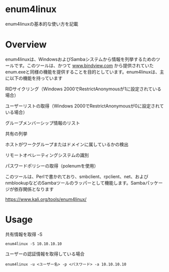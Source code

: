 # enum4linux
enum4linuxの基本的な使い方を記載

# Overview
enum4linuxは、WindowsおよびSambaシステムから情報を列挙するためのツールです。このツールは、かつて
www.bindview.com
から提供されていたenum.exeと同様の機能を提供することを目的としています。enum4linuxは、主に以下の機能を持っています

RIDサイクリング（Windows 2000でRestrictAnonymousが1に設定されている場合）

ユーザーリストの取得（Windows 2000でRestrictAnonymousが0に設定されている場合）

グループメンバーシップ情報のリスト

共有の列挙

ホストがワークグループまたはドメインに属しているかの検出

リモートオペレーティングシステムの識別

パスワードポリシーの取得（polenumを使用）

このツールは、Perlで書かれており、smbclient、rpclient、net、およびnmblookupなどのSambaツールのラッパーとして機能します。Sambaパッケージが依存関係となります

https://www.kali.org/tools/enum4linux/

# Usage

共有情報を取得 -S

```
enum4linux -S 10.10.10.10
```

ユーザーの認証情報を取得している場合

```
enum4linux -u <ユーザー名> -p <パスワード> -a 10.10.10.10
```



